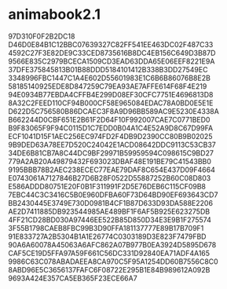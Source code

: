 # animabook2.1
97D310F0F2B2DC18
D46D0E84B1C12BBC07639327C82FF541EE463DC02F487C33
4592C27F3E82DE9C33CED8735616B8DC4EB156C649D3B87D
9566E835C2979BCECA1509CD3EAD63DDA65E06EEF8221E9A
37DFE375845813B01B88DDD5184101412B338B3DD27549EC
3348996FBC1447C1A4E602D55601983E1C6B6B86076B8E2B
58185140925EDE8D847259C79EA93AE7AFFE614F68F4E219
94E0934B77EBDA4CFFB4E299D08EF30CFC7751E4696813D8
8A32C2FEED110CF94B000CF58E965084EDAC78A0BD0E5E1E
D622D5C756580B86DCAEC3F8A9D96BB589AC9E5230E4338A
B662244D0CBF651E2B61F2D64F10F992007CAE7C0771BED0
B9F83065F9F94C0115D1C7EDD0B04A1C4E52A9D8C67D99FA
ECF1041D15F1AEC256EC974FD2F4DB9D2390CC80B9B02025
9B9DED63A78EE7D520C24042E1ACD08642DDC9113C53CB37
34DE6B81CB7A8C44DC9BF29971B59959594C098615C9BD27
779A2AB20A49879432F693023DBAF48E191BE79C41543BB0
9195BBB78B2AEC238ECEC77EAE79DAF8C654E437D09F4664
E0743061A7127846B27D6B28F0522D55887252B60C08D803
E586ADDD80751E20F0B1F311991F2D5E76DEB6C115CF09B8
7EBC44C3C3416C5B0E960DFBA60F73D64BD90EF693643CD7
BB2430445E3749E730D0981B4CF1B87D633D93DA588E2206
AE2D7411885DB923544985AE489BF1F6AF5B925E623275DB
4FF21CD28BD030A97446EE522B85D850D34E3E9B1F275574
3F55B1798CAEB8FBC99B3D90FFA181137777E89B17B709F1
91E833727A2B5304B1A1E26774C0303189D3E823F7479FBD
90A6A60078A45063A6AFC862A07B977B0EA3924D5895D678
CAF5CE19D5FFA97A59F661C56DC331D92840EA71ADF4A165
9986C63C078ABADAEEA8CA970C5F95A1254DD60B7556C8C0
8ABD96E5C3656137FAFC6F08722E295B1E84B989612A092B
9693A424E357CA5EB365F23ECE66A7
